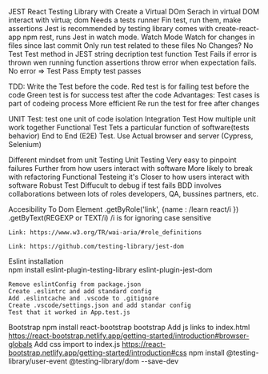 JEST
React Testing Library with
Create a Virtual DOm
Serach in virtual DOM
interact with virtua; dom
Needs a tests runner
Fin test, run them, make assertions
Jest
is recommended by testing library
comes with create-react-app
npm rest, runs Jest in watch mode.
Watch Mode
Watch for changes in files since last commit
Only run test related to these files
No Changes? No Test
Test method in JEST
string decription
test function
Test Fails if error is thrown wen running function
assertions throw error when expectation fails.
No error => Test Pass
Empty test passes

TDD:
Write the Test before the code.
Red test is for failing test before the code
Green test is for success test after the code
Advantages:
Test cases is part of codeing process
More efficient
Re run the test for free after changes

UNIT Test:
test one unit of code isolation
Integration Test
How multiple unit work together
Functional Test
Tets a particular function of software(tests behavior)
End to End (E2E) Test. Use Actual browser and server (Cypress, Selenium)

Different mindset from unit Testing
Unit Testing
Very easy to pinpoint failures
Further from how users interact with software
More likely to break with refactoring
Functional Testeing
it's Closer to how users interact with software
Robust Test
Diffucult to debug if test fails
BDD
involves collaborations between lots of roles
developers, QA, bussines partners, etc.

Accesibility To Dom Element
.getByRole('link', {name : /learn react/i })
.getByText(REGEXP or TEXT/i) /i is for ignoring case sensitive

    Link: https://www.w3.org/TR/wai-aria/#role_definitions

    Link: https://github.com/testing-library/jest-dom

Eslint installation  
 npm install eslint-plugin-testing-library eslint-plugin-jest-dom

    Remove eslintConfig from package.json
    Create .eslintrc and add standard config
    Add .eslintcache and .vscode to .gitignore
    Create .vscode/settings.json and add standar config
    Test that it worked in App.test.js

Bootstrap
npm install react-bootstrap bootstrap
Add js links to index.html
https://react-bootstrap.netlify.app/getting-started/introduction#browser-globals
Add css import to index.js
https://react-bootstrap.netlify.app/getting-started/introduction#css
npm install @testing-library/user-event @testing-library/dom --save-dev
